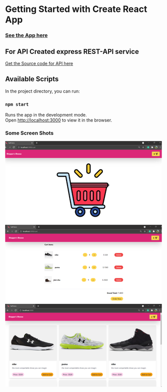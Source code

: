 # Getting Started with Create React App
### [See the App here ](https://react4store.web.app/)
## For API Created express REST-API service 
[Get the Source code for API here](https://github.com/u4saif/ReactStore-API)
## Available Scripts

In the project directory, you can run:

### `npm start`

Runs the app in the development mode.\
Open [http://localhost:3000](http://localhost:3000) to view it in the browser.


### Some Screen Shots

![img](https://github.com/u4saif/ReactStore/blob/fb0acc6c45aca2878430aca48e160a9d54b5c5bd/screenshots/1.png)
![img](https://github.com/u4saif/ReactStore/blob/fb0acc6c45aca2878430aca48e160a9d54b5c5bd/screenshots/2.png)
![img](https://github.com/u4saif/ReactStore/blob/fb0acc6c45aca2878430aca48e160a9d54b5c5bd/screenshots/3.png)
